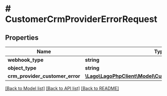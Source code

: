 # # CustomerCrmProviderErrorRequest

## Properties

Name | Type | Description | Notes
------------ | ------------- | ------------- | -------------
**webhook_type** | **string** |  |
**object_type** | **string** |  |
**crm_provider_customer_error** | [**\Lago\LagoPhpClient\Model\CustomerIntegratrionErrorObject**](CustomerIntegratrionErrorObject.md) |  |

[[Back to Model list]](../../README.md#models) [[Back to API list]](../../README.md#endpoints) [[Back to README]](../../README.md)
